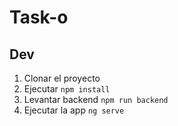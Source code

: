 # Task-o

## Dev

1. Clonar el proyecto
2. Ejecutar ```npm install```
3. Levantar backend ```npm run backend```
4. Ejecutar la app ```ng serve```
